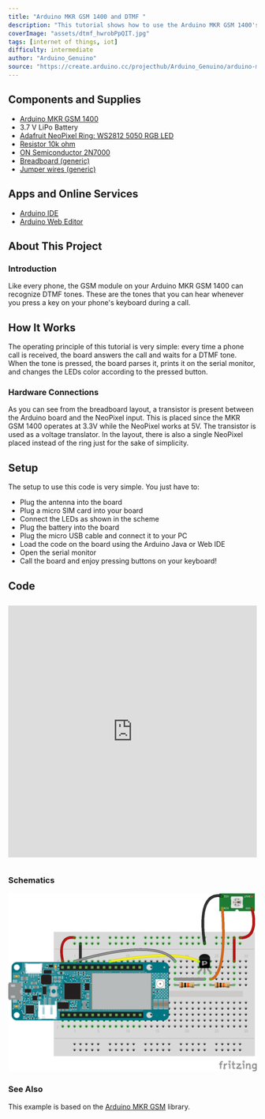 ```yaml
---
title: "Arduino MKR GSM 1400 and DTMF "
description: "This tutorial shows how to use the Arduino MKR GSM 1400's DTMF feature to have a direct interaction with your phone."
coverImage: "assets/dtmf_hwrobPpQIT.jpg"
tags: [internet of things, iot]
difficulty: intermediate
author: "Arduino_Genuino"
source: "https://create.arduino.cc/projecthub/Arduino_Genuino/arduino-mkr-gsm-1400-and-dtmf-acc497"
---
```


## Components and Supplies

- [Arduino MKR GSM 1400](https://www.newark.com/55AC1187?COM=ref_hackster)
- 3.7 V LiPo Battery
- [Adafruit NeoPixel Ring: WS2812 5050 RGB LED](http://www.newark.com/26Y8458?COM=ref_hackster)
- [Resistor 10k ohm](https://www.newark.com/multicomp/mccfr0w4j0103a50/carbon-film-resistor-10kohm-250mw/dp/58K5002?COM=ref_hackster)
- [ON Semiconductor 2N7000](https://www.mouser.it/ProductDetail/ON-Semiconductor-Fairchild/2N7000/?qs=sGAEpiMZZMshyDBzk1%2fWi9bHELEahoDnY1fyKF6A6Ko%3d)
- [Breadboard (generic)](https://www.newark.com/99W1759?COM=ref_hackster)
- [Jumper wires (generic)](https://www.newark.com/88W2571?COM=ref_hackster)

## Apps and Online Services

- [Arduino IDE](https://www.arduino.cc/en/main/software)
- [Arduino Web Editor](https://create.arduino.cc/editor)

## About This Project

### Introduction

Like every phone, the GSM module on your Arduino MKR GSM 1400 can recognize DTMF tones. These are the tones that you can hear whenever you press a key on your phone's keyboard during a call. 

## How It Works

The operating principle of this tutorial is very simple: every time a phone call is received, the board answers the call and waits for a DTMF tone. When the tone is pressed, the board parses it, prints it on the serial monitor, and changes the LEDs color according to the pressed button.

### Hardware Connections

As you can see from the breadboard layout, a transistor is present between the Arduino board and the NeoPixel input. This is placed since the MKR GSM 1400 operates at 3.3V while the NeoPixel works at 5V. The transistor is used as a voltage translator. In the layout, there is also a single NeoPixel placed instead of the ring just for the sake of simplicity.

## Setup

The setup to use this code is very simple. You just have to:

* Plug the antenna into the board
* Plug a micro SIM card into your board
* Connect the LEDs as shown in the scheme
* Plug the battery into the board
* Plug the micro USB cable and connect it to your PC
* Load the code on the board using the Arduino Java or Web IDE
* Open the serial monitor
* Call the board and enjoy pressing buttons on your keyboard!
  
## Code 
<iframe src='https://create.arduino.cc/editor/Arduino_Genuino/8e87bd19-988e-4082-a2be-d0525519d369/preview?embed&snippet' style='height:510px;width:100%;margin:10px 0' frameborder='0'></iframe>

### Schematics
![Schematics.](assets/mkrgsm1400dtmf_l94ODUYXzR.png)



### See Also

This example is based on the [Arduino MKR GSM](https://www.arduino.cc/en/Reference/MKRGSM) library. 